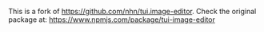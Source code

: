 This is a fork of https://github.com/nhn/tui.image-editor.
Check the original package at: https://www.npmjs.com/package/tui-image-editor
